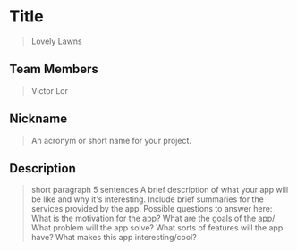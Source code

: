 # Title
> Lovely Lawns
## Team Members
> Victor Lor 

 

## Nickname

> An acronym or short name for your project.


## Description 
> short paragraph 5 sentences
>  A brief description of what your app will be like and why it's interesting. Include brief summaries for the services provided by the app.
> Possible questions to answer here:  What is the motivation for the app? What are the goals of the app/ What problem will the app solve? What sorts of features will the app have? What makes this app interesting/cool? 
